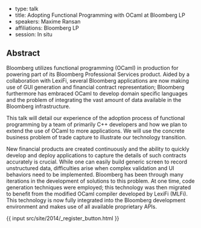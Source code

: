 - type: talk
- title: Adopting Functional Programming with OCaml at Bloomberg LP
- speakers: Maxime Ransan
- affiliations: Bloomberg LP
- session: In situ

## Abstract 

Bloomberg utilizes functional programming (OCaml) in production for
powering part of its Bloomberg Professional Services product. Aided by
a collaboration with LexiFi, several Bloomberg applications are now
making use of GUI generation and financial contract representation;
Bloomberg furthermore has embraced OCaml to develop domain specific
languages and the problem of integrating the vast amount of data
available in the Bloomberg infrastructure.

This talk will detail our experience of the adoption process of
functional programming by a team of primarily C++ developers and how
we plan to extend the use of OCaml to more applications. We will use
the concrete business problem of trade capture to illustrate our
technology transition.

New financial products are created continuously and the ability to
quickly develop and deploy applications to capture the details of such
contracts accurately is crucial. While one can easily build generic
screen to record unstructured data, difficulties arise when complex
validation and UI behaviors need to be implemented. Bloomberg has
been through many iterations in the development of solutions to this
problem. At one time, code generation techniques were employed; this
technology was then migrated to benefit from the modified OCaml
compiler developed by LexiFi (MLFi). This technology is now fully
integrated into the Bloomberg development environment and makes use of
all available proprietary APIs.

{{ input src/site/2014/_register_button.html }}
